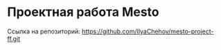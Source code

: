 # Проектная работа Mesto

Ссылка на репозиторий:  https://github.com/IlyaChehov/mesto-project-ff.git